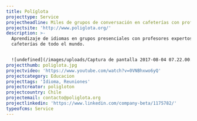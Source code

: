 ```yaml
---
title: Políglota
projecttype: Service
projectheadline: Miles de grupos de conversación en cafeterías con profesores expertos
projectsite: 'http://www.poliglota.org/'
description: >-
  Aprendizaje de idiomas en grupos presenciales con profesores expertos en
  cafeterías de todo el mundo.


  ![undefined](/images/uploads/Captura de pantalla 2017-08-04 07.22.00.jpg)
projectthumb: poliglota.jpg
projectvideo: 'https://www.youtube.com/watch?v=0VNBhxwo6yQ'
projectcategory: Educacion
projecttags: 'Idioma, Reuniones'
projectcreator: poligloton
projectcountry: Chile
projectemail: contacto@poliglota.org
projectlinkedin: 'https://www.linkedin.com/company-beta/1175782/'
typeofcms: Service
---
```


